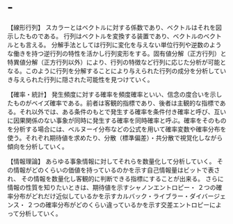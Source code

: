 # -
【線形行列】
スカラーとはベクトルに対する係数であり、ベクトルはそれを図示したものである。
行列はベクトルを変換する装置であり、ベクトルのベクトルとも言える。
分解手法としては行列に変化を与えない単位行列や逆数のような働きを持つ逆行列の特性を活かし行列変形をする。固有値分解（正方行列）と特異値分解（正方行列以外）により、行列の特徴など行列に応じた分析が可能となる。このように行列を分解することにより与えられた行列の成分を分析していき与えられた行列に隠された可能性を見つけていく。

【確率・統計】
発生頻度に対する確率を頻度確率といい、信念の度合いを示したものがベイズ確率である。前者は客観的指標であり、後者は主観的な指標である。それ以外では、ある条件のもとで発生する確率を条件付き確率と呼び、互いに因果関係のない事象が同時に発生する確率を同時確率と呼ぶ。確率をそのものを分析する場合には、ベルヌーイ分布などの公式を用いて確率変数や確率分布を使う。それぞれ期待値を求めたり、分散（標準偏差）・共分散で視覚化しながら傾向を分析していく。

【情報理論】
あらゆる事象情報に対してそれらを数量化して分析していく。
その情報がどのくらいの価値を持っているのかを示す自己情報量はビットで表され、
その情報を数量化し客観的に判断できる指標にすることが出来る。
さらに情報の性質を知りたいときは、期待値を示すシャノンエントロピー・
２つの確率分布がどれだけ近似しているかを示すカルバック・ライブラー・ダイバージェンス・
２つの確率分布がどのくらい違っているかを示す交差エントロピーによって分析していく。
